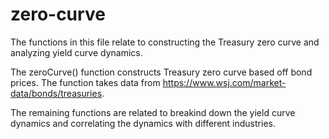 # zero-curve

The functions in this file relate to constructing the Treasury zero curve and analyzing yield curve dynamics. 

The zeroCurve() function constructs Treasury zero curve based off bond prices. The function takes data from https://www.wsj.com/market-data/bonds/treasuries. 

The remaining functions are related to breakind down the yield curve dynamics and correlating the dynamics with different industries.
